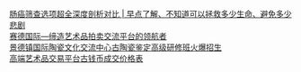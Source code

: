   
[肠癌筛查选项超全深度剖析对比 | 早点了解、不知道可以拯救多少生命、避免多少悲剧](http://www.dianyue.me/archives/595/avm5h23ohbatirwp/)  
[赛德国际—缔造艺术品拍卖交流平台的领航者](http://www.dianyue.me/archives/750/zmplch315vz49ts9/)  
[景德镇国际陶瓷文化交流中心古陶瓷鉴定高级研修班火爆招生](http://www.dianyue.me/archives/835/u32no0kobns7cgnp/)  
[高端艺术品交易平台古钱币成交价格表](http://www.dianyue.me/archives/035/ladk314s72o9imx7/)